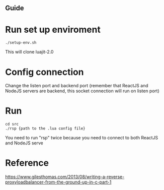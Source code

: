 ## Guide
# Run set up enviroment
```
./setup-env.sh
```
This will clone luajit-2.0

# Config connection
Change the listen port and backend port (remember that ReactJS and NodeJS servers are backend, this socket connection will run on listen port)

# Run
```
cd src
./rsp {path to the .lua config file}
```
You need to run "rsp" twice because you need to connect to both ReactJS and NodeJS serve

# Reference
https://www.gilesthomas.com/2013/08/writing-a-reverse-proxyloadbalancer-from-the-ground-up-in-c-part-1
